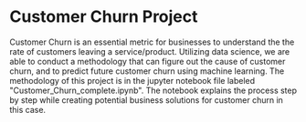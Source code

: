 # Customer Churn Project
Customer Churn is an essential metric for businesses to understand the the rate of customers leaving a service/product. Utilizing data science, we are able to conduct a methodology that can figure out the cause of customer churn, and to predict future customer churn using machine learning. The methodology of this project is in the jupyter notebook file labeled "Customer_Churn_complete.ipynb". The notebook explains the process step by step while creating potential business solutions for customer churn in this case. 
